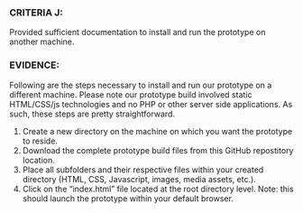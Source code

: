 
### CRITERIA J:

Provided sufficient documentation to install and run the prototype on another machine.

### EVIDENCE:

Following are the steps necessary to install and run our prototype on a different machine.  Please note our prototype build involved static HTML/CSS/js technologies and no PHP or other server side applications.  As such, these steps are pretty straightforward.  

1. Create a new directory on the machine on which you want the prototype to reside.
2. Download the complete prototype build files from this GitHub repostitory location.
3. Place all subfolders and their respective files within your created directory (HTML, CSS, Javascript, images, media assets, etc.). 
4. Click on the “index.html” file located at the root directory level. Note: this should launch the prototype within your default browser.
